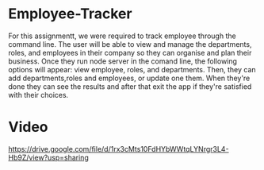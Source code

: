 # Employee-Tracker

For this assignmentt, we were required to track employee through the command line. The user will be able to view and manage the departments, roles, and employees in their company so they can organise and plan their business. 
Once they run node server in the comand line, the following options will appear:
view employee, roles, and departments. Then, they can add departments,roles and employees, or update one them. When they're done they can see the results and after that exit the app if they're satisfied with their choices.

# Video
https://drive.google.com/file/d/1rx3cMts10FdHYbWWtqLYNrgr3L4-Hb9Z/view?usp=sharing
